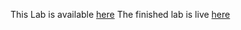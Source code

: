 This Lab is available [here](https://wiki.ittc.ku.edu/ittc_wiki/index.php?title=EECS448:Lab4&oldid=19921)
The finished lab is live [here](https://people.eecs.ku.edu/~b843s521/EECS448/Lab-4/)
